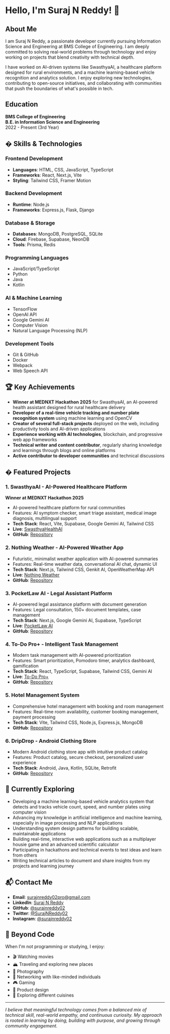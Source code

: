 # Hello, I'm Suraj N Reddy! 👋

## About Me
I am Suraj N Reddy, a passionate developer currently pursuing Information Science and Engineering at BMS College of Engineering. I am deeply committed to solving real-world problems through technology and enjoy working on projects that blend creativity with technical depth.

I have worked on AI-driven systems like SwasthyaAI, a healthcare platform designed for rural environments, and a machine learning-based vehicle recognition and analytics solution. I enjoy exploring new technologies, contributing to open-source initiatives, and collaborating with communities that push the boundaries of what's possible in tech.

## Education
**BMS College of Engineering**  
**B.E. in Information Science and Engineering**  
2022 - Present (3rd Year)

## � Skills & Technologies

### Frontend Development
- **Languages**: HTML, CSS, JavaScript, TypeScript
- **Frameworks**: React, Next.js, Vite
- **Styling**: Tailwind CSS, Framer Motion

### Backend Development
- **Runtime**: Node.js
- **Frameworks**: Express.js, Flask, Django

### Database & Storage
- **Databases**: MongoDB, PostgreSQL, SQLite
- **Cloud**: Firebase, Supabase, NeonDB
- **Tools**: Prisma, Redis

### Programming Languages
- JavaScript/TypeScript
- Python
- Java
- Kotlin

### AI & Machine Learning
- TensorFlow
- OpenAI API
- Google Gemini AI
- Computer Vision
- Natural Language Processing (NLP)

### Development Tools
- Git & GitHub
- Docker
- Webpack
- Web Speech API

## 🏆 Key Achievements

- **Winner at MEDNXT Hackathon 2025** for SwasthyaAI, an AI-powered health assistant designed for rural healthcare delivery
- **Developer of a real-time vehicle tracking and number plate recognition system** using machine learning and OpenCV
- **Creator of several full-stack projects** deployed on the web, including productivity tools and AI-driven applications
- **Experience working with AI technologies**, blockchain, and progressive web app frameworks
- **Technical writer and content contributor**, regularly sharing knowledge and learnings through blogs and online platforms
- **Active contributor to developer communities** and technical discussions

## � Featured Projects

### 1. SwasthyaAI - AI-Powered Healthcare Platform
**Winner at MEDNXT Hackathon 2025**
- AI-powered healthcare platform for rural communities
- Features: AI symptom checker, smart triage assistant, medical image diagnosis, multilingual support
- **Tech Stack**: React, Vite, Supabase, Google Gemini AI, Tailwind CSS
- **Live**: [SwasthyaHealthAI](https://swasthyahealthai.netlify.app/)
- **GitHub**: [Repository](https://github.com/surajnreddy02/SwasthyaHealthAI)

### 2. Nothing Weather - AI-Powered Weather App
- Futuristic, minimalist weather application with AI-powered summaries
- Features: Real-time weather data, conversational AI chat, dynamic UI
- **Tech Stack**: Next.js, Tailwind CSS, Genkit AI, OpenWeatherMap API
- **Live**: [Nothing Weather](https://nothingweather.netlify.app/)
- **GitHub**: [Repository](https://github.com/surajnreddy02/NothingWeather)

### 3. PocketLaw AI - Legal Assistant Platform
- AI-powered legal assistance platform with document generation
- Features: Legal consultation, 150+ document templates, case management
- **Tech Stack**: Next.js, Google Gemini AI, Supabase, TypeScript
- **Live**: [PocketLaw AI](https://pocketlawai.netlify.app/)
- **GitHub**: [Repository](https://github.com/surajnreddy02/pocketlaw-ai-compass)

### 4. To-Do Pro+ - Intelligent Task Management
- Modern task management with AI-powered prioritization
- Features: Smart prioritization, Pomodoro timer, analytics dashboard, gamification
- **Tech Stack**: React, TypeScript, Supabase, Tailwind CSS, Gemini AI
- **Live**: [To-Do Pro+](https://todolistproplus.netlify.app/)
- **GitHub**: [Repository](https://github.com/surajnreddy02/to-do-listpro)

### 5. Hotel Management System
- Comprehensive hotel management with booking and room management
- Features: Real-time room availability, customer booking management, payment processing
- **Tech Stack**: Vite, Tailwind CSS, Node.js, Express.js, MongoDB
- **GitHub**: [Repository](https://github.com/surajnreddy02/Hotel-Management-System)

### 6. DripDrop - Android Clothing Store
- Modern Android clothing store app with intuitive product catalog
- Features: Product catalog, secure checkout, personalized user experience
- **Tech Stack**: Android, Java, Kotlin, SQLite, Retrofit
- **GitHub**: [Repository](https://github.com/udayca12/Online-Clothing-Store-App-DripDrop)

## 🌱 Currently Exploring

- Developing a machine learning-based vehicle analytics system that detects and tracks vehicle count, speed, and number plates using computer vision
- Advancing my knowledge in artificial intelligence and machine learning, especially in image processing and NLP applications
- Understanding system design patterns for building scalable, maintainable applications
- Building real-time, interactive web applications such as a multiplayer housie game and an advanced scientific calculator
- Participating in hackathons and technical events to test ideas and learn from others
- Writing technical articles to document and share insights from my projects and learning journey

## 📬 Contact Me

- **Email**: [surajnreddy02pro@gmail.com](mailto:surajnreddy02pro@gmail.com?subject=Let's%20Connect%20-%20Portfolio%20Inquiry&body=Hi%20Suraj,%0D%0A%0D%0AI%20came%20across%20your%20portfolio%20and%20I'm%20interested%20in%20discussing%20potential%20opportunities.%0D%0A%0D%0APlease%20let%20me%20know%20when%20you're%20available%20for%20a%20conversation.%0D%0A%0D%0ABest%20regards,)
- **LinkedIn**: [Suraj N Reddy](https://www.linkedin.com/in/surajnreddy02/)
- **GitHub**: [@surajnreddy02](https://github.com/surajnreddy02)
- **Twitter**: [@SurajNReddy02](https://x.com/SurajNReddy02)
- **Instagram**: [@surajnreddy02](https://www.instagram.com/surajnreddy02)

## 🎯 Beyond Code

When I'm not programming or studying, I enjoy:
- 🎬 Watching movies
- 🏔️ Traveling and exploring new places
- 📸 Photography
- 🤝 Networking with like-minded individuals
- 🎮 Gaming
- 🎨 Product design
- 🍕 Exploring different cuisines

---

*I believe that meaningful technology comes from a balanced mix of technical skill, real-world empathy, and continuous curiosity. My approach is rooted in learning by doing, building with purpose, and growing through community engagement.*
